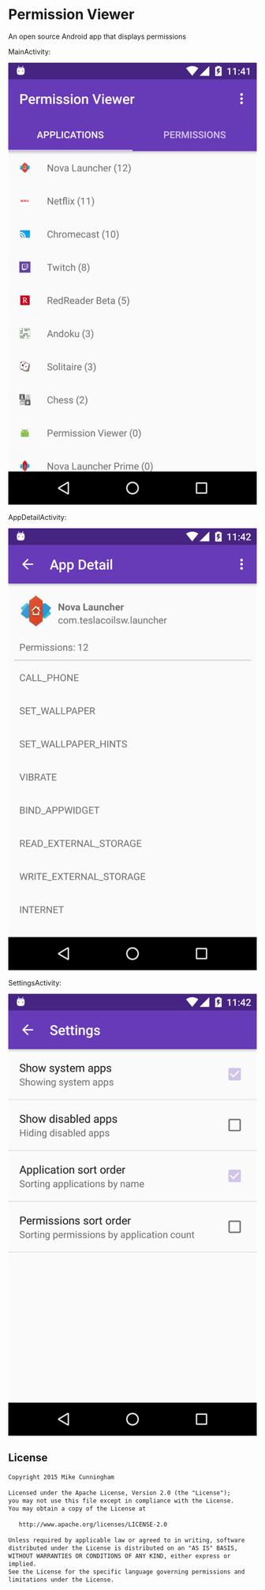 Permission Viewer
==============

An open source Android app that displays permissions

MainActivity:

![MainActivity](images/device-2015-10-06-114154.png)

AppDetailActivity:

![AppDetailActivity](images/device-2015-10-06-114224.png)

SettingsActivity:

![SettingsActivity](images/device-2015-10-06-114258.png)



License
-------

    Copyright 2015 Mike Cunningham

    Licensed under the Apache License, Version 2.0 (the "License");
    you may not use this file except in compliance with the License.
    You may obtain a copy of the License at

       http://www.apache.org/licenses/LICENSE-2.0

    Unless required by applicable law or agreed to in writing, software
    distributed under the License is distributed on an "AS IS" BASIS,
    WITHOUT WARRANTIES OR CONDITIONS OF ANY KIND, either express or implied.
    See the License for the specific language governing permissions and
    limitations under the License.